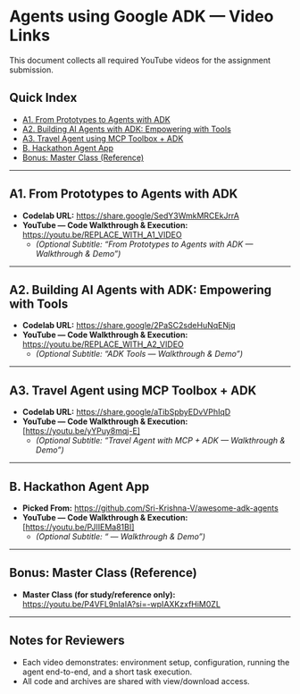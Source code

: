 # Agents using Google ADK — Video Links

This document collects all required YouTube videos for the assignment submission.

## Quick Index
- [A1. From Prototypes to Agents with ADK](#a1-from-prototypes-to-agents-with-adk)
- [A2. Building AI Agents with ADK: Empowering with Tools](#a2-building-ai-agents-with-adk-empowering-with-tools)
- [A3. Travel Agent using MCP Toolbox + ADK](#a3-travel-agent-using-mcp-toolbox--adk)
- [B. Hackathon Agent App](#b-hackathon-agent-app)
- [Bonus: Master Class (Reference)](#bonus-master-class-reference)

---

## A1. From Prototypes to Agents with ADK
- **Codelab URL:** https://share.google/SedY3WmkMRCEkJrrA  
- **YouTube — Code Walkthrough & Execution:** https://youtu.be/REPLACE_WITH_A1_VIDEO  
  - *(Optional Subtitle: “From Prototypes to Agents with ADK — Walkthrough & Demo”)*

---

## A2. Building AI Agents with ADK: Empowering with Tools
- **Codelab URL:** https://share.google/2PaSC2sdeHuNqENjq  
- **YouTube — Code Walkthrough & Execution:** https://youtu.be/REPLACE_WITH_A2_VIDEO  
  - *(Optional Subtitle: “ADK Tools — Walkthrough & Demo”)*
---

## A3. Travel Agent using MCP Toolbox + ADK
- **Codelab URL:** https://share.google/aTibSpbyEDvVPhIqD  
- **YouTube — Code Walkthrough & Execution:** [https://youtu.be/yYPuy8mqj-E] 
  - *(Optional Subtitle: “Travel Agent with MCP + ADK — Walkthrough & Demo”)*
---

## B. Hackathon Agent App
- **Picked From:** https://github.com/Sri-Krishna-V/awesome-adk-agents  
- **YouTube — Code Walkthrough & Execution:** [https://youtu.be/PJIIEMa81BI] 
  - *(Optional Subtitle: “<Project Name> — Walkthrough & Demo”)*

---

## Bonus: Master Class (Reference)
- **Master Class (for study/reference only):** https://youtu.be/P4VFL9nIaIA?si=-wpIAXKzxfHiM0ZL

---

## Notes for Reviewers
- Each video demonstrates: environment setup, configuration, running the agent end-to-end, and a short task execution.
- All code and archives are shared with view/download access.
